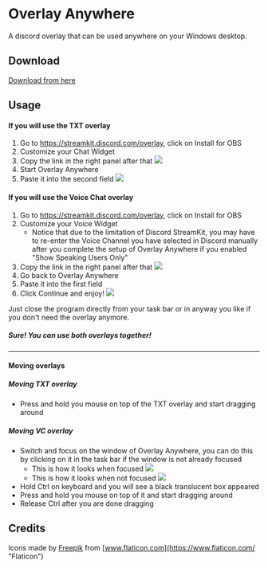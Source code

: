 # Overlay Anywhere

A discord overlay that can be used anywhere on your Windows desktop.

## Download

[Download from here](https://github.com/baconcowa/Overlay-Anywhere/releases)

## Usage

#### If you will use the TXT overlay

1. Go to https://streamkit.discord.com/overlay, click on Install for OBS 
2. Customize your Chat Widget
3. Copy the link in the right panel after that
![](https://i.pinimg.com/originals/15/5b/1e/155b1e26299ea4b6c27d76222d22def6.png)
4. Start Overlay Anywhere
5. Paste it into the second field
![](https://i.pinimg.com/originals/67/7a/30/677a304aaaac514e3b5f2c9f43d50339.png)

#### If you will use the Voice Chat overlay

1. Go to https://streamkit.discord.com/overlay, click on Install for OBS 
2. Customize your Voice Widget
   * Notice that due to the limitation of Discord StreamKit, you may have to re-enter the Voice Channel you have selected in Discord manually after you complete the setup of Overlay Anywhere if you enabled "Show Speaking Users Only"
3. Copy the link in the right panel after that
![](https://i.pinimg.com/originals/15/5b/1e/155b1e26299ea4b6c27d76222d22def6.png)
4. Go back to Overlay Anywhere
5. Paste it into the first field
6. Click Continue and enjoy!
![](https://i.pinimg.com/originals/38/8e/2b/388e2b81a3f60f82e2fdf394c6b2e05c.png)


Just close the program directly from your task bar or in anyway you like if you don't need the overlay anymore.

##### Sure! You can use both overlays together!
--- 
#### Moving overlays

##### Moving TXT overlay

* Press and hold you mouse on top of the TXT overlay and start dragging around

##### Moving VC overlay

- Switch and focus on the window of Overlay Anywhere, you can do this by clicking on it in the task bar if the window is not already focused
  - This is how it looks when focused ![](https://i.ibb.co/LpPWyg6/1.png)
  - This is how it looks when not focused ![](https://i.ibb.co/VCSrqWf/Capture.png)
- Hold Ctrl on keyboard and you will see a black translucent box appeared
- Press and hold you mouse on top of it and start dragging around
- Release Ctrl after you are done dragging

##### 

## Credits
Icons made by [Freepik](https://www.flaticon.com/authors/freepik "Freepik") from [www.flaticon.com](https://www.flaticon.com/ "Flaticon")

